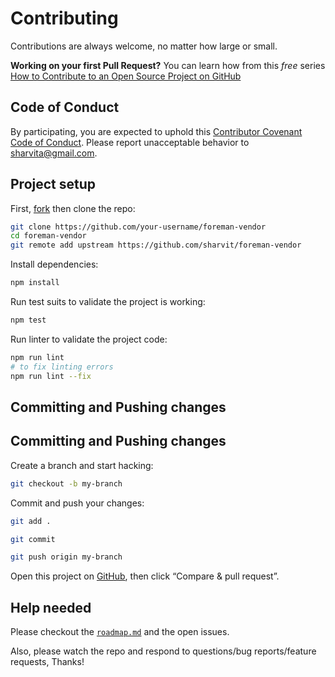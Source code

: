 # Contributing

Contributions are always welcome, no matter how large or small.

**Working on your first Pull Request?** You can learn how from this _free_ series [How to Contribute to an Open Source Project on GitHub](https://egghead.io/series/how-to-contribute-to-an-open-source-project-on-github)

## Code of Conduct

By participating, you are expected to uphold this [Contributor Covenant Code of Conduct](./other/code_of_conduct.md). Please report unacceptable behavior to [sharvita@gmail.com](mailto:sharvita@gmail.com).

## Project setup

First, [fork](https://guides.github.com/activities/forking) then clone the repo:

```sh
git clone https://github.com/your-username/foreman-vendor
cd foreman-vendor
git remote add upstream https://github.com/sharvit/foreman-vendor
```

Install dependencies:

```sh
npm install
```

Run test suits to validate the project is working:

```sh
npm test
```

Run linter to validate the project code:

```sh
npm run lint
# to fix linting errors
npm run lint --fix
```

## Committing and Pushing changes

## Committing and Pushing changes

Create a branch and start hacking:

```sh
git checkout -b my-branch
```

Commit and push your changes:

```sh
git add .

git commit

git push origin my-branch
```

Open this project on [GitHub](https://github.com/sharvit/generator-node-mdl), then click “Compare & pull request”.

## Help needed

Please checkout the [`roadmap.md`](./other/roadmap.md) and the open issues.

Also, please watch the repo and respond to questions/bug reports/feature requests, Thanks!
